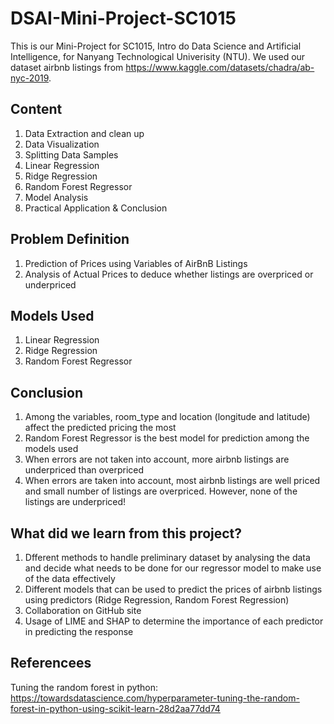 # DSAI-Mini-Project-SC1015

This is our Mini-Project for SC1015, Intro do Data Science and Artificial Intelligence, for Nanyang Technological Univerisity (NTU).
We used our dataset airbnb listings from https://www.kaggle.com/datasets/chadra/ab-nyc-2019.

## Content
1. Data Extraction and clean up
2. Data Visualization
3. Splitting Data Samples
4. Linear Regression
5. Ridge Regression
6. Random Forest Regressor
7. Model Analysis
8. Practical Application & Conclusion

## Problem Definition
1. Prediction of Prices using Variables of AirBnB Listings
2. Analysis of Actual Prices to deduce whether listings are overpriced or underpriced

## Models Used
1. Linear Regression
2. Ridge Regression
3. Random Forest Regressor

## Conclusion
1. Among the variables, room_type and location (longitude and latitude) affect the predicted pricing the most
2. Random Forest Regressor is the best model for prediction among the models used
3. When errors are not taken into account, more airbnb listings are underpriced than overpriced
4. When errors are taken into account, most airbnb listings are well priced and small number of listings are overpriced. However, none of the listings are underpriced!

## What did we learn from this project?
1. Dfferent methods to handle preliminary dataset by analysing the data and decide what needs to be done for our regressor model to make use of the data effectively
2. Different models that can be used to predict the prices of airbnb listings using predictors (Ridge Regression, Random Forest Regression)
3. Collaboration on GitHub site
4. Usage of LIME and SHAP to determine the importance of each predictor in predicting the response

## Referencees
Tuning the random forest in python: https://towardsdatascience.com/hyperparameter-tuning-the-random-forest-in-python-using-scikit-learn-28d2aa77dd74

